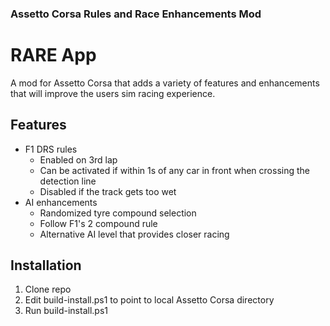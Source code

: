 ### Assetto Corsa Rules and Race Enhancements Mod
# RARE App

A mod for Assetto Corsa that adds a variety of features and enhancements that will improve the users sim racing experience.

## Features
- F1 DRS rules
  - Enabled on 3rd lap
  - Can be activated if within 1s of any car in front when crossing the detection line
  - Disabled if the track gets too wet
- AI enhancements
  - Randomized tyre compound selection
  - Follow F1's 2 compound rule 
  - Alternative AI level that provides closer racing
  
## Installation
1. Clone repo
2. Edit build-install.ps1 to point to local Assetto Corsa directory
3. Run build-install.ps1

